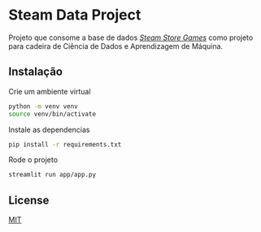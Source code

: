 # Steam Data Project

Projeto que consome a base de dados [*Steam Store Games*](https://www.kaggle.com/datasets/nikdavis/steam-store-games) como projeto para cadeira de Ciência de Dados e Aprendizagem de Máquina.
## Instalação

Crie um ambiente virtual

```bash
python -m venv venv
source venv/bin/activate
```

Instale as dependencias
```bash
pip install -r requirements.txt
```

Rode o projeto
```bash
streamlit run app/app.py
```




## License

[MIT](https://choosealicense.com/licenses/mit/)